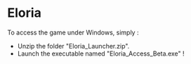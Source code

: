 # Eloria 

To access the game under Windows, simply :

- Unzip the folder "Eloria_Launcher.zip".
- Launch the executable named "Eloria_Access_Beta.exe" !